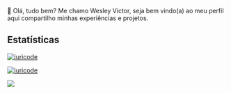 🎫 Olá, tudo bem? Me chamo Wesley Victor, seja bem vindo(a) ao meu perfil <br> aqui compartilho minhas experiências e projetos.
## Estatísticas
[![iuricode](https://github-readme-stats.vercel.app/api/top-langs/?username=w3sfx&hide=html&layout=compact&locale=pt-BR&theme=dark)](https://github.com/w3sfx/)

[![iuricode](https://github-readme-stats.vercel.app/api?username=w3sfx&show_icons=true&locale=pt-BR&theme=dark)](https://github.com/w3sfx/)

<img src="https://raw.githubusercontent.com/w3sfx/w3sfx/output/github-contribution-grid-snake.svg">
<!--
**w3sfx/w3sfx** is a ✨ _special_ ✨ repository because its `README.md` (this file) appears on your GitHub profile.

Here are some ideas to get you started:

- 🔭 I’m currently working on ...
- 🌱 I’m currently learning ...
- 👯 I’m looking to collaborate on ...
- 🤔 I’m looking for help with ...
- 💬 Ask me about ...
- 📫 How to reach me: ...
- 😄 Pronouns: ...
- ⚡ Fun fact: ...
-->
